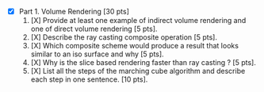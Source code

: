 - [X] Part 1. Volume Rendering [30 pts]
  1. [X] Provide at least one example of indirect volume rendering and one of direct volume rendering [5 pts].
  2. [X] Describe the ray casting composite operation [5 pts].
  3. [X] Which composite scheme would produce a result that looks similar to an iso surface and why [5 pts].
  4. [X] Why is the slice based rendering faster than ray casting ? [5 pts].
  5. [X] List all the steps of the marching cube algorithm and describe each step in one sentence. [10 pts].